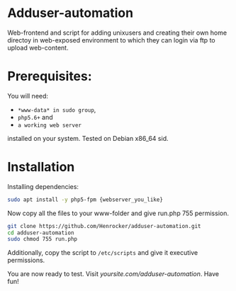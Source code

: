 # Adduser-automation
Web-frontend and script for adding unixusers and creating their own home directoy in web-exposed environment to which they can login via ftp to upload web-content.

# Prerequisites:
You will need:

- `*www-data* in sudo group`,
- `php5.6+` and
- `a working web server`

installed on your system. Tested on Debian x86_64 sid.

# Installation
Installing dependencies:

```sh
sudo apt install -y php5-fpm {webserver_you_like}
```

Now copy all the files to your www-folder and give run.php 755 permission.

```sh
git clone https://github.com/Henrocker/adduser-automation.git
cd adduser-automation
sudo chmod 755 run.php
```

Additionally, copy the script to `/etc/scripts` and give it executive permissions.

You are now ready to test. Visit _yoursite.com/adduser-automation_.
Have fun!